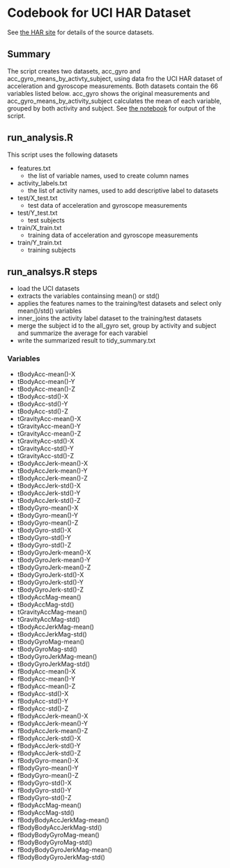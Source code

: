 # Codebook for UCI HAR Dataset
See [the HAR site](http://archive.ics.uci.edu/ml/datasets/Human+Activity+Recognition+Using+Smartphones) for details of the source datasets.

## Summary
The script creates two datasets, acc_gyro and acc_gyro_means_by_activty_subject, using data fro the UCI HAR dataset of acceleration and gyroscope measurements. Both datasets contain the 66 variables listed below. acc_gyro shows the original measurements and acc_gyro_means_by_activity_subject calculates the mean of each variable, grouped by both activity and subject. See [the notebook](codebook.nb.html) for output of the script.

## run_analysis.R
This script uses the following datasets
* features.txt
    * the list of variable names, used to create column names
* activity_labels.txt
    * the list of activity names, used to add descriptive label to datasets
* test/X_test.txt 
    * test data of acceleration and gyroscope measurements
* test/Y_test.txt 
    * test subjects
* train/X_train.txt 
    * training data of acceleration and gyroscope measurements
* train/Y_train.txt 
    * training subjects

## run_analsys.R steps
* load the UCI datasets
* extracts the variables containsing mean() or std()
* applies the features names to the training/test datasets and select only mean()/std() variables
* inner_joins the activity label dataset to the training/test datasets
* merge the subject id to the all_gyro set, group by activity and subject and summarize the average for each varabiel
* write the summarized result to tidy_summary.txt


### Variables
* tBodyAcc-mean()-X
* tBodyAcc-mean()-Y
* tBodyAcc-mean()-Z
* tBodyAcc-std()-X
* tBodyAcc-std()-Y
* tBodyAcc-std()-Z
* tGravityAcc-mean()-X
* tGravityAcc-mean()-Y
* tGravityAcc-mean()-Z
* tGravityAcc-std()-X
* tGravityAcc-std()-Y
* tGravityAcc-std()-Z
* tBodyAccJerk-mean()-X
* tBodyAccJerk-mean()-Y
* tBodyAccJerk-mean()-Z
* tBodyAccJerk-std()-X
* tBodyAccJerk-std()-Y
* tBodyAccJerk-std()-Z
* tBodyGyro-mean()-X
* tBodyGyro-mean()-Y
* tBodyGyro-mean()-Z
* tBodyGyro-std()-X
* tBodyGyro-std()-Y
* tBodyGyro-std()-Z
* tBodyGyroJerk-mean()-X
* tBodyGyroJerk-mean()-Y
* tBodyGyroJerk-mean()-Z
* tBodyGyroJerk-std()-X
* tBodyGyroJerk-std()-Y
* tBodyGyroJerk-std()-Z
* tBodyAccMag-mean()
* tBodyAccMag-std()
* tGravityAccMag-mean()
* tGravityAccMag-std()
* tBodyAccJerkMag-mean()
* tBodyAccJerkMag-std()
* tBodyGyroMag-mean()
* tBodyGyroMag-std()
* tBodyGyroJerkMag-mean()
* tBodyGyroJerkMag-std()
* fBodyAcc-mean()-X
* fBodyAcc-mean()-Y
* fBodyAcc-mean()-Z
* fBodyAcc-std()-X
* fBodyAcc-std()-Y
* fBodyAcc-std()-Z
* fBodyAccJerk-mean()-X
* fBodyAccJerk-mean()-Y
* fBodyAccJerk-mean()-Z
* fBodyAccJerk-std()-X
* fBodyAccJerk-std()-Y
* fBodyAccJerk-std()-Z
* fBodyGyro-mean()-X
* fBodyGyro-mean()-Y
* fBodyGyro-mean()-Z
* fBodyGyro-std()-X
* fBodyGyro-std()-Y
* fBodyGyro-std()-Z
* fBodyAccMag-mean()
* fBodyAccMag-std()
* fBodyBodyAccJerkMag-mean()
* fBodyBodyAccJerkMag-std()
* fBodyBodyGyroMag-mean()
* fBodyBodyGyroMag-std()
* fBodyBodyGyroJerkMag-mean()
* fBodyBodyGyroJerkMag-std()

